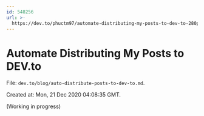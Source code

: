 ```yaml
---
id: 548256
url: >-
  https://dev.to/phuctm97/automate-distributing-my-posts-to-dev-to-280p-temp-slug-1240136
---
```

<!-- This is an auto-generated file, don't change it directly. -->

# Automate Distributing My Posts to DEV.to

File: `dev.to/blog/auto-distribute-posts-to-dev-to.md`.

Created at: Mon, 21 Dec 2020 04:08:35 GMT.

(Working in progress)
